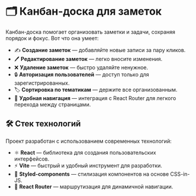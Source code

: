 # 🗂️ Канбан-доска для заметок

Канбан-доска помогает организовать заметки и задачи, сохраняя порядок и фокус. Вот что она умеет:

- ✍️ **Создание заметок** — добавляйте новые записи за пару кликов.
- 🖊️ **Редактирование заметок** — легко вносите изменения.
- ❌ **Удаление заметок** — быстро удаляйте ненужное.
- 🔒 **Авторизация пользователей** — доступ только для зарегистрированных.
- 🏷️ **Сортировка по тематикам** — держите все организованным.
- 🧭 **Удобная навигация** — интеграция с React Router для легкого перехода между страницами.

## 🛠️ Стек технологий

Проект разработан с использованием современных технологий:

- ⚛️ **React** — библиотека для создания пользовательских интерфейсов.
- ⚡ **Vite** — быстрый и удобный инструмент для разработки.
- 🎨 **Styled-components** — стилизация компонентов на основе CSS-in-JS.
- 🧭 **React Router** — маршрутизация для динамичной навигации.
